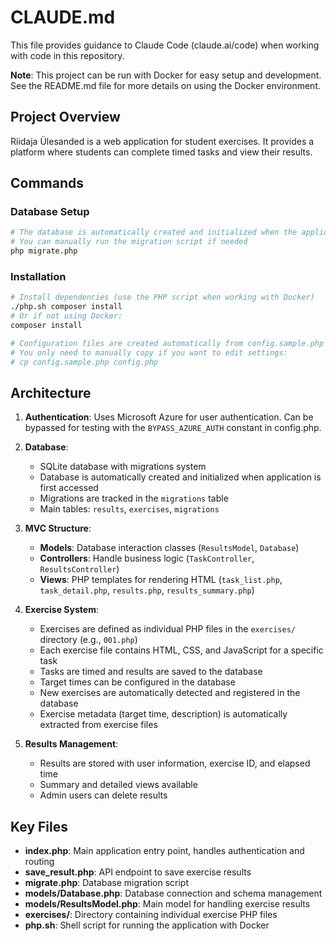 # CLAUDE.md

This file provides guidance to Claude Code (claude.ai/code) when working with code in this repository.

**Note**: This project can be run with Docker for easy setup and development. See the README.md file for more details on using the Docker environment.

## Project Overview

Riidaja Ülesanded is a web application for student exercises. It provides a platform where students can complete timed tasks and view their results.

## Commands

### Database Setup

```bash
# The database is automatically created and initialized when the application is first accessed
# You can manually run the migration script if needed
php migrate.php
```

### Installation

```bash
# Install dependencies (use the PHP script when working with Docker)
./php.sh composer install
# Or if not using Docker:
composer install

# Configuration files are created automatically from config.sample.php
# You only need to manually copy if you want to edit settings:
# cp config.sample.php config.php
```

## Architecture

1. **Authentication**: Uses Microsoft Azure for user authentication. Can be bypassed for testing with the `BYPASS_AZURE_AUTH` constant in config.php.

2. **Database**: 
   - SQLite database with migrations system
   - Database is automatically created and initialized when application is first accessed
   - Migrations are tracked in the `migrations` table
   - Main tables: `results`, `exercises`, `migrations`

3. **MVC Structure**:
   - **Models**: Database interaction classes (`ResultsModel`, `Database`)
   - **Controllers**: Handle business logic (`TaskController`, `ResultsController`)
   - **Views**: PHP templates for rendering HTML (`task_list.php`, `task_detail.php`, `results.php`, `results_summary.php`)

4. **Exercise System**:
   - Exercises are defined as individual PHP files in the `exercises/` directory (e.g., `001.php`)
   - Each exercise file contains HTML, CSS, and JavaScript for a specific task
   - Tasks are timed and results are saved to the database
   - Target times can be configured in the database
   - New exercises are automatically detected and registered in the database
   - Exercise metadata (target time, description) is automatically extracted from exercise files

5. **Results Management**:
   - Results are stored with user information, exercise ID, and elapsed time
   - Summary and detailed views available
   - Admin users can delete results

## Key Files

- **index.php**: Main application entry point, handles authentication and routing
- **save_result.php**: API endpoint to save exercise results
- **migrate.php**: Database migration script
- **models/Database.php**: Database connection and schema management
- **models/ResultsModel.php**: Main model for handling exercise results
- **exercises/**: Directory containing individual exercise PHP files
- **php.sh**: Shell script for running the application with Docker
